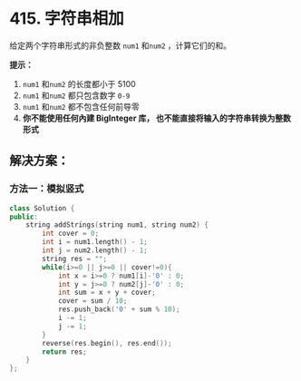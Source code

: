 # 415. 字符串相加

给定两个字符串形式的非负整数 `num1` 和`num2` ，计算它们的和。

**提示：**

1. `num1` 和`num2` 的长度都小于 5100
2. `num1` 和`num2` 都只包含数字 `0-9`
3. `num1` 和`num2` 都不包含任何前导零
4. **你不能使用任何內建 BigInteger 库， 也不能直接将输入的字符串转换为整数形式**



## 解决方案：

### 方法一：模拟竖式

```cpp
class Solution {
public:
    string addStrings(string num1, string num2) {
        int cover = 0;
        int i = num1.length() - 1;
        int j = num2.length() - 1;
        string res = "";
        while(i>=0 || j>=0 || cover!=0){
            int x = i>=0 ? num1[i]-'0' : 0;
            int y = j>=0 ? num2[j]-'0' : 0;
            int sum = x + y + cover;
            cover = sum / 10;
            res.push_back('0' + sum % 10);
            i -= 1;
            j -= 1;
        }
        reverse(res.begin(), res.end());
        return res;
    }
};
```

